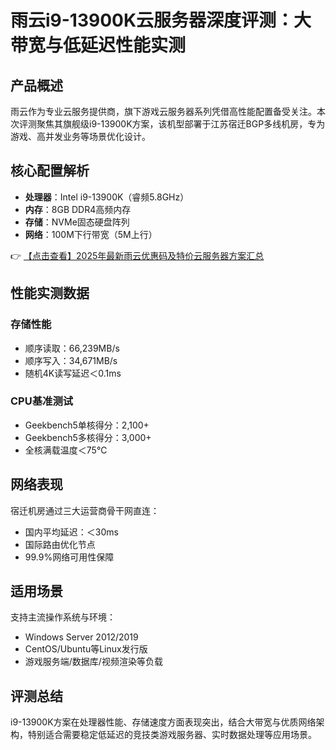 # 雨云i9-13900K云服务器深度评测：大带宽与低延迟性能实测

## 产品概述
雨云作为专业云服务提供商，旗下游戏云服务器系列凭借高性能配置备受关注。本次评测聚焦其旗舰级i9-13900K方案，该机型部署于江苏宿迁BGP多线机房，专为游戏、高并发业务等场景优化设计。

## 核心配置解析
- **处理器**：Intel i9-13900K（睿频5.8GHz）
- **内存**：8GB DDR4高频内存
- **存储**：NVMe固态硬盘阵列
- **网络**：100M下行带宽（5M上行）

👉 [【点击查看】2025年最新雨云优惠码及特价云服务器方案汇总](https://bit.ly/RainYun)

## 性能实测数据
### 存储性能
- 顺序读取：66,239MB/s
- 顺序写入：34,671MB/s
- 随机4K读写延迟＜0.1ms

### CPU基准测试
- Geekbench5单核得分：2,100+
- Geekbench5多核得分：3,000+
- 全核满载温度＜75℃

## 网络表现
宿迁机房通过三大运营商骨干网直连：
- 国内平均延迟：＜30ms
- 国际路由优化节点
- 99.9%网络可用性保障

## 适用场景
支持主流操作系统与环境：
- Windows Server 2012/2019
- CentOS/Ubuntu等Linux发行版
- 游戏服务端/数据库/视频渲染等负载

## 评测总结
i9-13900K方案在处理器性能、存储速度方面表现突出，结合大带宽与优质网络架构，特别适合需要稳定低延迟的竞技类游戏服务器、实时数据处理等应用场景。